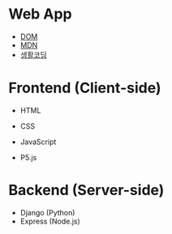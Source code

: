 # Web App
- [DOM](https://upload.wikimedia.org/wikipedia/commons/thumb/5/5a/DOM-model.svg/1920px-DOM-model.svg.png)
- [MDN](https://developer.mozilla.org/en-US/)
- [생활코딩](https://opentutorials.org/course/1)


# Frontend (Client-side)

- HTML 
 


- CSS
 


- JavaScript
 


- P5.js


# Backend (Server-side)
- Django (Python)
- Express (Node.js)
